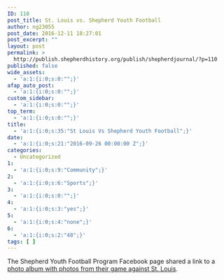 ```yaml
---
ID: 110
post_title: St. Louis vs. Shepherd Youth Football
author: ng23055
post_date: 2016-12-11 18:27:01
post_excerpt: ""
layout: post
permalink: >
  http://publish.shepherdhistory.org/publish/shepherdjournal/?p=110
published: false
wide_assets:
  - 'a:1:{i:0;s:0:"";}'
afap_auto_post:
  - 'a:1:{i:0;s:0:"";}'
custom_sidebar:
  - 'a:1:{i:0;s:0:"";}'
top_term:
  - 'a:1:{i:0;s:0:"";}'
title:
  - 'a:1:{i:0;s:35:"St Louis Vs Shepherd Youth Football";}'
date:
  - 'a:1:{i:0;s:21:"2016-09-26 00:00:00 Z";}'
categories:
  - Uncategorized
1:
  - 'a:1:{i:0;s:9:"Community";}'
2:
  - 'a:1:{i:0;s:6:"Sports";}'
3:
  - 'a:1:{i:0;s:0:"";}'
4:
  - 'a:1:{i:0;s:3:"yes";}'
5:
  - 'a:1:{i:0;s:4:"none";}'
6:
  - 'a:1:{i:0;s:2:"48";}'
tags: [ ]
---
```

The Shepherd Youth Football Program Facebook page shared a link to a <a href="http://trishahydeseniorsportsphotography.pixieset.com/stlouisvsshepherdyouthfootball/">photo album with photos from their game against St. Louis</a>.